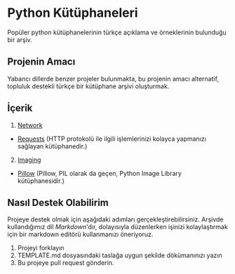 # Python Kütüphaneleri
Popüler python kütüphanelerinin türkçe açıklama ve örneklerinin bulunduğu bir arşiv.

## Projenin Amacı
Yabancı dillerde benzer projeler bulunmakta, bu projenin amacı alternatif, topluluk destekli türkçe bir kütüphane arşivi oluşturmak.

## İçerik
1. [Network](https://github.com/MuhammetDilmac/PythonKutuphaneleri/blob/master/network/)
 * [Requests](https://github.com/MuhammetDilmac/PythonKutuphaneleri/blob/master/network/requests.md)
 (HTTP protokolü ile ilgili işlemlerinizi kolayca yapmanızı sağlayan kütüphanedir.)

2. [Imaging](https://github.com/MuhammetDilmac/PythonKutuphaneleri/blob/master/imaging/)
 * [Pillow](https://github.com/MuhammetDilmac/PythonKutuphaneleri/blob/master/imaging/pillow.md) (Pillow, PIL olarak da geçen, Python Image Library kütüphanesidir.)

## Nasıl Destek Olabilirim
Projeye destek olmak için aşağıdaki adımları gerçekleştirebilirsiniz. Arşivde kullandığımız dil _Markdown_'dır, dolayısıyla düzenlerken işinizi kolaylaştırmak için bir markdown editörü kullanmanızı öneriyoruz.

1. Projeyi forklayın
2. TEMPLATE.md dosyasındaki taslağa uygun şekilde dökümanınızı yazın
3. Bu projeye pull request gönderin.
